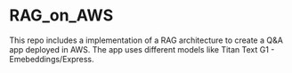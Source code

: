 # RAG_on_AWS
This repo includes a implementation of a RAG architecture to create a Q&amp;A app deployed in AWS. The app uses different models like Titan Text G1 - Emebeddings/Express. 
